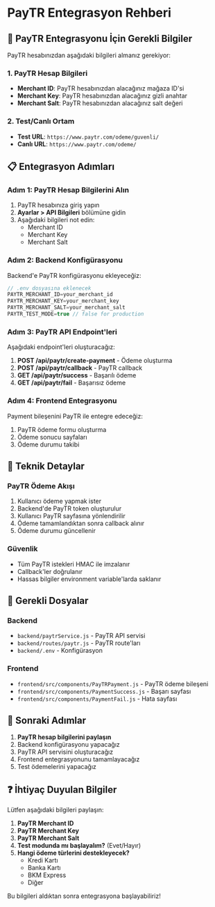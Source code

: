 # PayTR Entegrasyon Rehberi

## 🎯 PayTR Entegrasyonu İçin Gerekli Bilgiler

PayTR hesabınızdan aşağıdaki bilgileri almanız gerekiyor:

### 1. PayTR Hesap Bilgileri
- **Merchant ID**: PayTR hesabınızdan alacağınız mağaza ID'si
- **Merchant Key**: PayTR hesabınızdan alacağınız gizli anahtar
- **Merchant Salt**: PayTR hesabınızdan alacağınız salt değeri

### 2. Test/Canlı Ortam
- **Test URL**: `https://www.paytr.com/odeme/guvenli/`
- **Canlı URL**: `https://www.paytr.com/odeme/`

## 📋 Entegrasyon Adımları

### Adım 1: PayTR Hesap Bilgilerini Alın
1. PayTR hesabınıza giriş yapın
2. **Ayarlar > API Bilgileri** bölümüne gidin
3. Aşağıdaki bilgileri not edin:
   - Merchant ID
   - Merchant Key  
   - Merchant Salt

### Adım 2: Backend Konfigürasyonu
Backend'e PayTR konfigürasyonu ekleyeceğiz:

```javascript
// .env dosyasına eklenecek
PAYTR_MERCHANT_ID=your_merchant_id
PAYTR_MERCHANT_KEY=your_merchant_key
PAYTR_MERCHANT_SALT=your_merchant_salt
PAYTR_TEST_MODE=true // false for production
```

### Adım 3: PayTR API Endpoint'leri
Aşağıdaki endpoint'leri oluşturacağız:

1. **POST /api/paytr/create-payment** - Ödeme oluşturma
2. **POST /api/paytr/callback** - PayTR callback
3. **GET /api/paytr/success** - Başarılı ödeme
4. **GET /api/paytr/fail** - Başarısız ödeme

### Adım 4: Frontend Entegrasyonu
Payment bileşenini PayTR ile entegre edeceğiz:

1. PayTR ödeme formu oluşturma
2. Ödeme sonucu sayfaları
3. Ödeme durumu takibi

## 🔧 Teknik Detaylar

### PayTR Ödeme Akışı
1. Kullanıcı ödeme yapmak ister
2. Backend'de PayTR token oluşturulur
3. Kullanıcı PayTR sayfasına yönlendirilir
4. Ödeme tamamlandıktan sonra callback alınır
5. Ödeme durumu güncellenir

### Güvenlik
- Tüm PayTR istekleri HMAC ile imzalanır
- Callback'ler doğrulanır
- Hassas bilgiler environment variable'larda saklanır

## 📝 Gerekli Dosyalar

### Backend
- `backend/paytrService.js` - PayTR API servisi
- `backend/routes/paytr.js` - PayTR route'ları
- `backend/.env` - Konfigürasyon

### Frontend
- `frontend/src/components/PayTRPayment.js` - PayTR ödeme bileşeni
- `frontend/src/components/PaymentSuccess.js` - Başarı sayfası
- `frontend/src/components/PaymentFail.js` - Hata sayfası

## 🚀 Sonraki Adımlar

1. **PayTR hesap bilgilerini paylaşın**
2. Backend konfigürasyonu yapacağız
3. PayTR API servisini oluşturacağız
4. Frontend entegrasyonunu tamamlayacağız
5. Test ödemelerini yapacağız

## ❓ İhtiyaç Duyulan Bilgiler

Lütfen aşağıdaki bilgileri paylaşın:

1. **PayTR Merchant ID**
2. **PayTR Merchant Key**
3. **PayTR Merchant Salt**
4. **Test modunda mı başlayalım?** (Evet/Hayır)
5. **Hangi ödeme türlerini destekleyecek?**
   - Kredi Kartı
   - Banka Kartı
   - BKM Express
   - Diğer

Bu bilgileri aldıktan sonra entegrasyona başlayabiliriz!